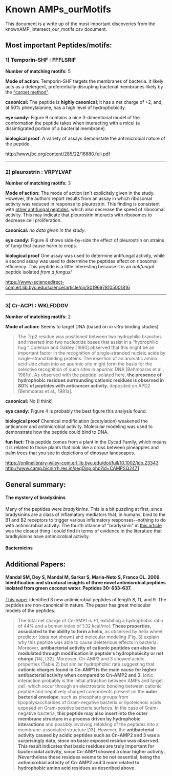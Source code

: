 # Known AMPs_ourMotifs

This document is a write up of the most important discoveries from the knownAMP_intersect_our_motifs.csv document.

## Most important Peptides/motifs:

### 1) Temporin-SHF : FFFLSRIF

**Number of matching motifs:** 5

**Mode of action:** Temporin-SHF targets the membranes of bacteria. It likely acts as a detergent, preferentially disrupting bacterial membranes likely by the ["carpet method"](https://www.researchgate.net/figure/A-model-of-a-carpet-like-mechanism-for-membrane-disruption-In-this-model-the-peptides_fig2_23981203).

**canonical:** The peptide is **highly canonical**; it has a net charge of +2, and, at 50% phenylalanine, has a high level of hydrophobicity.

**eye candy:** Figure 9 contains a nice 3-dimentional model of the conformation the peptide takes when interacting with a micel (a dissintigrated portion of a bacterial membrane).

**biological proof**: A variety of assays demonstate the antimicrobial nature of the peptide.

http://www.jbc.org/content/285/22/16880.full.pdf

--------
### 2)	pleurostrin : VRPYLVAF

**Number of matching motifs:** 3

**Mode of action:** The mode of action isn't explicitely given in the study. However, the authors report results from an assay in which ribosomal activity was reduced in response to pleurostrin. This finding is consistent with [other antifungal peptides](https://www.degruyter.com/view/j/bchm.2003.384.issue-5/bc.2003.090/bc.2003.090.xml), which also decrease the speed of ribosomal activity. This may indicate that pleurostrin interacts with ribosomes to decrease cell proliferation.

**canonical:** *no data given in the study*.

**eye candy:** Figure 4 shows side-by-side the effect of pleurostrin on strains of fungi that cause harm to crops. 

**biological proof**  One assay was used to determine antifungal activity, while a second assay was used to determine the peptides effect on ribosomal efficiency. This peptide is a little interesting because it is an *antifungal* peptide isolated *from a fungus!*

https://www-sciencedirect-com.erl.lib.byu.edu/science/article/pii/S0196978105001816

--------

### 3) Cr‐ACP1 : WKLFDDGV

**Number of matching motifs:** 2

**Mode of action:** Seems to target DNA (based on *in vitro* binding studies)
 > The Trp2 residue was positioned between two hydrophilic branches and inserted into two nucleotide bases that assist in a “hydrophilic hug.” Coleman and Oakley [1980] observed that this might be an important factor in the recognition of single‐stranded nucleic acids by single‐strand binding proteins. The insertion of an aromatic amino acid side chain into an apurinic site might form the basis for the selective recognition of such sites in apurinic DNA [Behmoaras et al., 1981b]. As observed with the peptide isolated here, **the presence of hydrophobic residues surrounding cationic residues is observed in 80% of peptides with anticancer activity.** deposited on APD2 [Behmoaras et al., 1981a].

**canonical:** No (I think)

**eye candy:** Figure 4 is probably the best figure this analysis found.

**biological proof** Chemical modificiation (acetylation) weakened the anticancer and antimicrobial activity. Molecular modeling was used to demonstrate how the peptide could bind to DNA.

**fun fact:** This peptide comes from a plant in the Cycad Family, which means it is related to those plants that look like a cross between pineapples and palm trees that you see in depictions of dinosaur landscapes. 

https://onlinelibrary-wiley-com.erl.lib.byu.edu/doi/full/10.1002/jcb.23343 http://www.camp.bicnirrh.res.in/seqDisp.php?id=CAMPSQ2471

## General summary:

#### The mystery of bradykinins

Many of the peptides were *bradykinins*. This is a bit puzzling at first, since bradykinins are a class of inflamatory mediators that, in humans, bind to the B1 and B2 receptors to trigger various inflamatory responses--nothing to do with antimicrobial activity. The fourth intance of "bradykinin" in [this article](http://www.jbc.org/content/280/41/34832.full) was the closest thing I could find in terms of evidence in the literature that bradkykinins have antimicrobial activity.


#### Bacteroicins


## Additional Papers:

#### Mandal SM, Dey S, Mandal M, Sarkar S, Maria‐Neto S, Franco OL. 2009. Identification and structural insights of three novel antimicrobial peptides isolated from green coconut water. Peptides 30: 633–637.

[This paper](https://www-sciencedirect-com.erl.lib.byu.edu/science/article/pii/S0196978108004968) identified 3 new antimicrobial peptides of length 8, 11, and 9. The peptides are non-canonical in nature. The paper has great molecular models of the peptides.

> The total net charge of Cn-AMP1 is +1, exhibiting a hydrophobic ratio of 44% and a boman index of 1.32 kcal/mol. **These properties, associated to the ability to form a helix**, as observed by helix wheel predictor (data not shown) and molecular modeling (Fig. 3) explain why this peptide was able to cause deleterious effects in bacteria. Moreover, **antibacterial activity of cationic peptides can also be modulated through modification in peptide's hydrophobicity or net charge** [14], [32]. Moreover, Cn-AMP2 and 3 showed acidic properties (Table 2) but similar hydrophobic rate suggesting that **cationic charges found in Cn-AMP1 is the main cause for higher antibacterial activity when compared to Cn-AMP2 and 3**. Ionic interaction probably is the initial attraction between AMPs and target cell, which occur through an electrostatic bonding between cationic peptide and negatively charged components present on the **outer bacterial envelope**, such as phosphate groups from lipopolysaccharides of Gram-negative bacteria or lipoteichoic acids exposed on Gram-positive bacteria surfaces. In the case of Gram-negative bacteria, **this peptide may also insert into the outer membrane structure in a process driven by hydrophobic interactions** and possibly involving refolding of the peptides into a membrane-associated structure [13]. However, the **antibacterial activity caused by acidic peptides such as Cn-AMP2 and 3 was a surprisingly data, since no basic exposed residue was observed. This result indicates that basic residues are truly important for bactericidal activity, since Cn-AMP1 showed a clear higher activity. Nevertheless these residues seems to be not essential, being the antimicrobial activity of Cn-AMP2 and 3 more related to hydrophobic amino acid residues as described above.**
